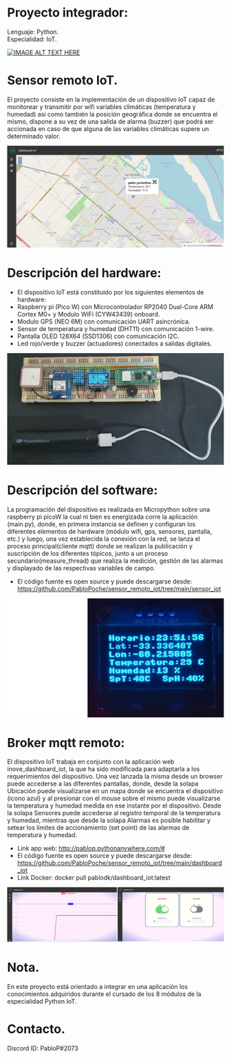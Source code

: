# Proyecto integrador:
Lenguaje: Python.\
Especialidad: IoT.


[![IMAGE ALT TEXT HERE](https://youtu.be/JQS-9QosLnw/0.jpg)](https://youtu.be/JQS-9QosLnw)


# Sensor remoto IoT.

El proyecto consiste en la implementación de un dispositivo IoT capaz de monitorear y transmitir por wifi variables climáticas (temperatura y humedad) así como también la posición geográfica donde se encuentra el mismo, dispone a su vez de una salida de alarma (buzzer) que podrá ser accionada en caso de que alguna de las variables climáticas supere un determinado valor.

  ![IoT banner](info/gps.jpg)




# Descripción del hardware:

- El dispositivo IoT está constituido por los siguientes elementos de hardware:
- Raspberry pi (Pico W) con Microcontrolador RP2040 Dual-Core ARM Cortex M0+ y Modulo WiFi (CYW43439) onboard.
- Modulo GPS (NEO 6M) con comunicación UART asincrónica.
- Sensor de temperatura y humedad (DHT11) con comunicación 1-wire.
- Pantalla OLED 128X64 (SSD1306) con comunicación I2C.
- Led rojo/verde y buzzer (actuadores) conectados a salidas digitales.

![IoT banner](info/hardware.jpg)




# Descripción del software:

La programación del dispositivo es realizada en Micropython sobre una raspberry pi picoW la cual ni bien es energizada corre la aplicación (main.py), donde, en primera instancia se definen y configuran los diferentes elementos de hardware (módulo wifi, gps, sensores, pantalla, etc.) y luego, una vez establecida la conexión con la red, se lanza el proceso principal(cliente mqtt) donde se realizan la publicación y suscripción de los diferentes tópicos, junto a un proceso secundario(measure_thread) que realiza la medición, gestión de las alarmas y displayado de las respectivas variables de campo.
- El código fuente es open source y puede descargarse desde:
https://github.com/PabloPoche/sensor_remoto_iot/tree/main/sensor_iot

![IoT banner](info/oled.jpg)


# Broker mqtt remoto:

El dispositivo IoT trabaja en conjunto con la aplicación web inove_dashboard_iot, la que ha sido modificada para adaptarla a los requerimientos del dispositivo. Una vez lanzada la misma desde un browser puede accederse a las diferentes pantallas, donde, desde la solapa Ubicación puede visualizarse en un mapa donde se encuentra el dispositivo (icono azul) y al presionar con el mouse sobre el mismo puede visualizarse la temperatura y humedad medida en ese instante por el dispositivo.
Desde la solapa Sensores puede accederse al registro temporal de la temperatura y humedad, mientras que desde la solapa Alarmas es posible habilitar y setear los límites de accionamiento (set point) de las alarmas de temperatura y humedad. 
- Link app web: http://pablop.pythonanywhere.com/#
- El código fuente es open source y puede descargarse desde:
https://github.com/PabloPoche/sensor_remoto_iot/tree/main/dashboard_iot
- Link Docker: docker pull pablodk/dashboard_iot:latest
 
![IoT banner](info/medicion_alarmas.jpg)


# Nota.
En este proyecto está orientado a integrar en una aplicación los conocimientos adquiridos durante el cursado de los 8 módulos de la especialidad Python IoT.

# Contacto.
Discord ID: PabloP#2073
